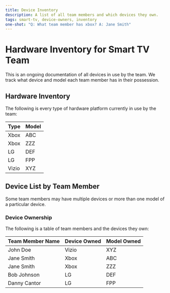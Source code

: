```yaml
---
title: Device Inventory
description: A list of all team members and which devices they own.
tags: smart-tv, device-owners, inventory
one-shot: "Q: What team member has xbox? A: Jane Smith"
---
```


# Hardware Inventory for Smart TV Team

This is an ongoing documentation of all devices in use by the team. We track what device and model each team member has in their possession.

## Hardware Inventory

The following is every type of hardware platform currently in use by the team:

| Type  | Model |
| ----- | ----- |
| Xbox  | ABC   |
| Xbox  | ZZZ   |
| LG    | DEF   |
| LG    | FPP   |
| Vizio | XYZ   |

## Device List by Team Member

Some team members may have multiple devices or more than one model of a particular device.

### Device Ownership

The following is a table of team members and the devices they own:

| Team Member Name | Device Owned | Model Owned |
| ---------------- | ------------ | ----------- |
| John Doe         | Vizio        | XYZ         |
| Jane Smith       | Xbox         | ABC         |
| Jane Smith       | Xbox         | ZZZ         |
| Bob Johnson      | LG           | DEF         |
| Danny Cantor     | LG           | FPP         |
